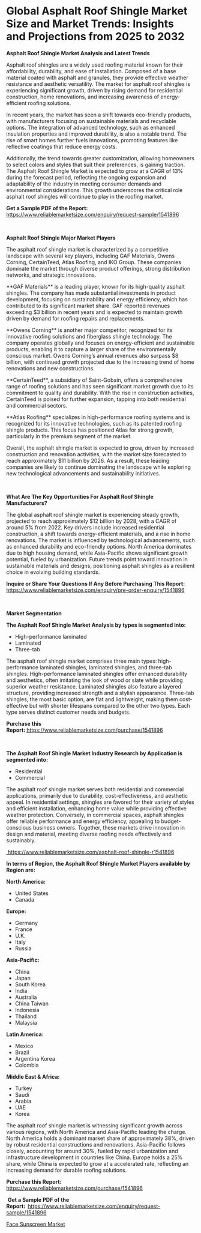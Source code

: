 <p><h1>Global Asphalt Roof Shingle Market Size and Market Trends: Insights and Projections from 2025 to 2032</h1></p><p><strong>Asphalt Roof Shingle Market Analysis and Latest Trends</strong></p>
<p><p>Asphalt roof shingles are a widely used roofing material known for their affordability, durability, and ease of installation. Composed of a base material coated with asphalt and granules, they provide effective weather resistance and aesthetic versatility. The market for asphalt roof shingles is experiencing significant growth, driven by rising demand for residential construction, home renovations, and increasing awareness of energy-efficient roofing solutions.</p><p>In recent years, the market has seen a shift towards eco-friendly products, with manufacturers focusing on sustainable materials and recyclable options. The integration of advanced technology, such as enhanced insulation properties and improved durability, is also a notable trend. The rise of smart homes further fuels innovations, promoting features like reflective coatings that reduce energy costs.</p><p>Additionally, the trend towards greater customization, allowing homeowners to select colors and styles that suit their preferences, is gaining traction. The Asphalt Roof Shingle Market is expected to grow at a CAGR of 13% during the forecast period, reflecting the ongoing expansion and adaptability of the industry in meeting consumer demands and environmental considerations. This growth underscores the critical role asphalt roof shingles will continue to play in the roofing market.</p></p>
<p><strong>Get a Sample PDF of the Report:&nbsp;</strong> <a href="https://www.reliablemarketsize.com/enquiry/request-sample/1541896?utm_campaign=3226&utm_medium=2&utm_source=Github&utm_content=ia&utm_term=05042025&utm_id=asphalt-roof-shingle">https://www.reliablemarketsize.com/enquiry/request-sample/1541896</a></p>
<p>&nbsp;</p>
<p><strong>Asphalt Roof Shingle Major Market Players</strong></p>
<p><p>The asphalt roof shingle market is characterized by a competitive landscape with several key players, including GAF Materials, Owens Corning, CertainTeed, Atlas Roofing, and IKO Group. These companies dominate the market through diverse product offerings, strong distribution networks, and strategic innovations.</p><p>**GAF Materials** is a leading player, known for its high-quality asphalt shingles. The company has made substantial investments in product development, focusing on sustainability and energy efficiency, which has contributed to its significant market share. GAF reported revenues exceeding $3 billion in recent years and is expected to maintain growth driven by demand for roofing repairs and replacements.</p><p>**Owens Corning** is another major competitor, recognized for its innovative roofing solutions and fiberglass shingle technology. The company operates globally and focuses on energy-efficient and sustainable products, enabling it to capture a larger share of the environmentally conscious market. Owens Corning’s annual revenues also surpass $8 billion, with continued growth projected due to the increasing trend of home renovations and new constructions.</p><p>**CertainTeed**, a subsidiary of Saint-Gobain, offers a comprehensive range of roofing solutions and has seen significant market growth due to its commitment to quality and durability. With the rise in construction activities, CertainTeed is poised for further expansion, tapping into both residential and commercial sectors.</p><p>**Atlas Roofing** specializes in high-performance roofing systems and is recognized for its innovative technologies, such as its patented roofing shingle products. This focus has positioned Atlas for strong growth, particularly in the premium segment of the market.</p><p>Overall, the asphalt shingle market is expected to grow, driven by increased construction and renovation activities, with the market size forecasted to reach approximately $11 billion by 2026. As a result, these leading companies are likely to continue dominating the landscape while exploring new technological advancements and sustainability initiatives.</p></p>
<p>&nbsp;</p>
<p><strong>What Are The Key Opportunities For Asphalt Roof Shingle Manufacturers?</strong></p>
<p><p>The global asphalt roof shingle market is experiencing steady growth, projected to reach approximately $12 billion by 2028, with a CAGR of around 5% from 2022. Key drivers include increased residential construction, a shift towards energy-efficient materials, and a rise in home renovations. The market is influenced by technological advancements, such as enhanced durability and eco-friendly options. North America dominates due to high housing demand, while Asia-Pacific shows significant growth potential, fueled by urbanization. Future trends point toward innovation in sustainable materials and designs, positioning asphalt shingles as a resilient choice in evolving building standards.</p></p>
<p><strong>Inquire or Share Your Questions If Any Before Purchasing This Report:</strong> <a href="https://www.reliablemarketsize.com/enquiry/pre-order-enquiry/1541896?utm_campaign=3226&utm_medium=2&utm_source=Github&utm_content=ia&utm_term=05042025&utm_id=asphalt-roof-shingle">https://www.reliablemarketsize.com/enquiry/pre-order-enquiry/1541896</a></p>
<p>&nbsp;</p>
<p><strong>Market Segmentation</strong></p>
<p><strong>The Asphalt Roof Shingle Market Analysis by types is segmented into:</strong></p>
<p><ul><li>High-performance laminated</li><li>Laminated</li><li>Three-tab</li></ul></p>
<p><p>The asphalt roof shingle market comprises three main types: high-performance laminated shingles, laminated shingles, and three-tab shingles. High-performance laminated shingles offer enhanced durability and aesthetics, often imitating the look of wood or slate while providing superior weather resistance. Laminated shingles also feature a layered structure, providing increased strength and a stylish appearance. Three-tab shingles, the most basic option, are flat and lightweight, making them cost-effective but with shorter lifespans compared to the other two types. Each type serves distinct customer needs and budgets.</p></p>
<p><strong>Purchase this Report:&nbsp;</strong><a href="https://www.reliablemarketsize.com/purchase/1541896?utm_campaign=3226&utm_medium=2&utm_source=Github&utm_content=ia&utm_term=05042025&utm_id=asphalt-roof-shingle">https://www.reliablemarketsize.com/purchase/1541896</a></p>
<p>&nbsp;</p>
<p><strong>The Asphalt Roof Shingle Market Industry Research by Application is segmented into:</strong></p>
<p><ul><li>Residential</li><li>Commercial</li></ul></p>
<p><p>The asphalt roof shingle market serves both residential and commercial applications, primarily due to durability, cost-effectiveness, and aesthetic appeal. In residential settings, shingles are favored for their variety of styles and efficient installation, enhancing home value while providing effective weather protection. Conversely, in commercial spaces, asphalt shingles offer reliable performance and energy efficiency, appealing to budget-conscious business owners. Together, these markets drive innovation in design and material, meeting diverse roofing needs effectively and sustainably.</p></p>
<p><a href="https://www.reliablemarketsize.com/asphalt-roof-shingle-r1541896?utm_campaign=3226&utm_medium=2&utm_source=Github&utm_content=ia&utm_term=05042025&utm_id=asphalt-roof-shingle">&nbsp;https://www.reliablemarketsize.com/asphalt-roof-shingle-r1541896</a></p>
<p><strong>In terms of Region, the Asphalt Roof Shingle Market Players available by Region are:</strong></p>
<p>
    <p> <strong> North America: </strong>
        <ul>
            <li>United States</li>
            <li>Canada</li>
        </ul>
        </p> 
    <p> <strong> Europe: </strong>
        <ul>
            <li>Germany</li>
            <li>France</li>
            <li>U.K.</li>
            <li>Italy</li>
            <li>Russia</li>
        </ul>
        </p> 
    <p> <strong> Asia-Pacific: </strong>
        <ul>
            <li>China</li>
            <li>Japan</li>
            <li>South Korea</li>
            <li>India</li>
            <li>Australia</li>
            <li>China Taiwan</li>
            <li>Indonesia</li>
            <li>Thailand</li>
            <li>Malaysia</li>
        </ul>
        </p> 
    <p> <strong> Latin America: </strong>
        <ul>
            <li>Mexico</li>
            <li>Brazil</li>
            <li>Argentina Korea</li>
            <li>Colombia</li>
        </ul>
        </p> 
    <p> <strong> Middle East & Africa: </strong>
        <ul>
            <li>Turkey</li>
            <li>Saudi</li>
            <li>Arabia</li>
            <li>UAE</li>
            <li>Korea</li>
        </ul>
    </p>
    </p>
<p><p>The asphalt roof shingle market is witnessing significant growth across various regions, with North America and Asia-Pacific leading the charge. North America holds a dominant market share of approximately 38%, driven by robust residential constructions and renovations. Asia-Pacific follows closely, accounting for around 30%, fueled by rapid urbanization and infrastructure development in countries like China. Europe holds a 25% share, while China is expected to grow at a accelerated rate, reflecting an increasing demand for durable roofing solutions.</p></p>
<p><strong>Purchase this Report: </strong><a href="https://www.reliablemarketsize.com/purchase/1541896?utm_campaign=3226&utm_medium=2&utm_source=Github&utm_content=ia&utm_term=05042025&utm_id=asphalt-roof-shingle">https://www.reliablemarketsize.com/purchase/1541896</a></p>
<p>&nbsp;<strong>Get a Sample PDF of the Report:&nbsp;&nbsp;</strong><a href="https://www.reliablemarketsize.com/enquiry/request-sample/1541896?utm_campaign=3226&utm_medium=2&utm_source=Github&utm_content=ia&utm_term=05042025&utm_id=asphalt-roof-shingle">https://www.reliablemarketsize.com/enquiry/request-sample/1541896</a></p>
<p><strong></strong></p>
<p><p><a href="https://github.com/dushornerfe/Market-Research-Report-List-1/blob/main/face-sunscreen-market.md?utm_campaign=3226&utm_medium=2&utm_source=Github&utm_content=ia&utm_term=05042025&utm_id=asphalt-roof-shingle">Face Sunscreen Market</a></p></p>